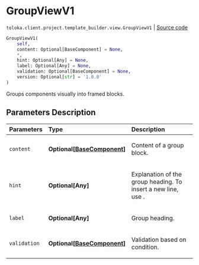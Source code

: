 # GroupViewV1
`toloka.client.project.template_builder.view.GroupViewV1` | [Source code](https://github.com/Toloka/toloka-kit/blob/v1.1.2/src/client/project/template_builder/view.py#L176)

```python
GroupViewV1(
    self,
    content: Optional[BaseComponent] = None,
    *,
    hint: Optional[Any] = None,
    label: Optional[Any] = None,
    validation: Optional[BaseComponent] = None,
    version: Optional[str] = '1.0.0'
)
```

Groups components visually into framed blocks.

## Parameters Description

| Parameters | Type | Description |
| :----------| :----| :-----------|
`content`|**Optional\[[BaseComponent](toloka.client.project.template_builder.base.BaseComponent.md)\]**|<p>Content of a group block.</p>
`hint`|**Optional\[Any\]**|<p>Explanation of the group heading. To insert a new line, use .</p>
`label`|**Optional\[Any\]**|<p>Group heading.</p>
`validation`|**Optional\[[BaseComponent](toloka.client.project.template_builder.base.BaseComponent.md)\]**|<p>Validation based on condition.</p>
